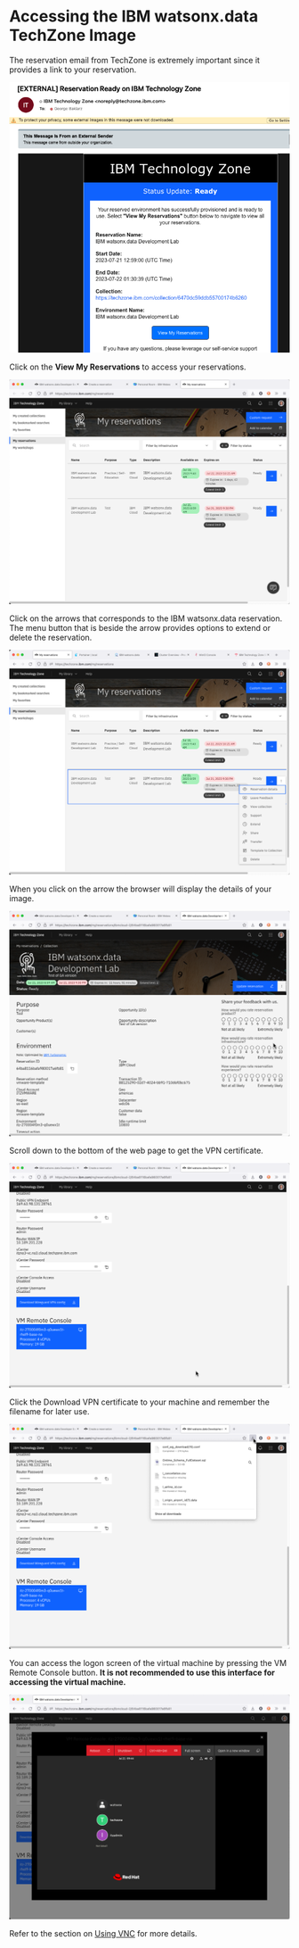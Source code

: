 # Accessing the IBM watsonx.data TechZone Image

The reservation email from TechZone is extremely important since it provides a link to your reservation. 

![Browser](wxd-images/techzone-ready.png)

Click on the **View My Reservations** to access your reservations.

![Browser](wxd-images/techzone-reservations.png)

Click on the arrows that corresponds to the IBM watsonx.data reservation. The menu button that is beside the arrow provides options to extend or delete the reservation.

![Browser](wxd-images/techzone-extend.png)

When you click on the arrow the browser will display the details of your image.

![Browser](wxd-images/techzone-my-details.png)

Scroll down to the bottom of the web page to get the VPN certificate.

![Browser](wxd-images/techzone-vpn.png)

Click the Download VPN certificate to your machine and remember the filename for later use.

![Browser](wxd-images/techzone-vpn-name.png)

You can access the logon screen of the virtual machine by pressing the VM Remote Console button. **It is not recommended to use this interface for accessing the virtual machine.**

![Browser](wxd-images/techzone-guacamole.png)

Refer to the section on [Using VNC](wxd-reference-vnc.md) for more details.
